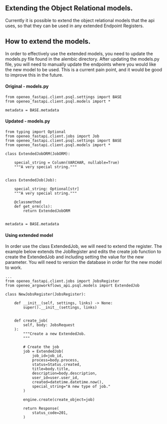 ## Extending the Object Relational models.

Currently it is possible to extend the object relational models that the api uses, so that they can be used in any extended Endpoint Registers.

## How to extend the models.

In order to effectively use the extended models, you need  to  update the models.py file found in the alembic directory. After updating the models.py file, you will need to manually update the endpoints where you would like the new model to be used. This is a current pain point, and it would be good to improve this in the future.

#### Original - models.py

    from openeo_fastapi.client.psql.settings import BASE
    from openeo_fastapi.client.psql.models import *

    metadata = BASE.metadata

#### Updated - models.py


    from typing import Optional
    from openeo_fastapi.client.jobs import Job
    from openeo_fastapi.client.psql.settings import BASE
    from openeo_fastapi.client.psql.models import *

    class ExtendedJobORM(JobORM):

        special_string = Column(VARCHAR, nullable=True)
        """A very special string."""


    class ExtendedJob(Job):

        special_string: Optional[str]
        """A very special string."""

        @classmethod
        def get_orm(cls):
            return ExtendedJobORM


    metadata = BASE.metadata

#### Using extended model

In order use the class ExtendedJob, we will need to extend the register. The example below extends the JobRegister and edits the create job function to create the ExtendedJob and including setting the value for the new parameter. You will need to version the database in order for the new model to work.

    ...
    from openeo_fastapi.client.jobs import JobsRegister
    from openeo_argoworkflows_api.psql.models import ExtendedJob

    class NewJobsRegister(JobsRegister):

        def __init__(self, settings, links) -> None:
            super().__init__(settings, links)


        def create_job(
            self, body: JobsRequest
        ):
            """Create a new ExtendedJob.
            """

            # Create the job
            job = ExtendedJob(
                job_id=job_id,
                process=body.process,
                status=Status.created,
                title=body.title,
                description=body.description,
                user_id=user.user_id,
                created=datetime.datetime.now(),
                special_string="A new type of job."
            )

            engine.create(create_object=job)

            return Response(
                status_code=201,
            )
